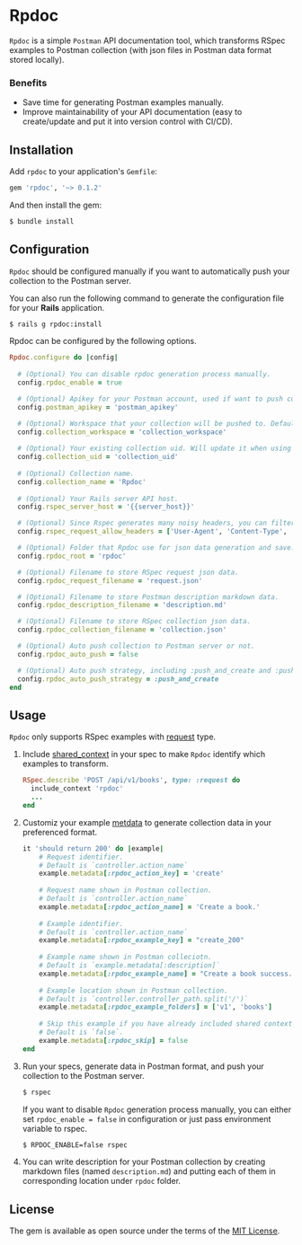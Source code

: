 # Rpdoc

`Rpdoc` is a simple `Postman` API documentation tool, which transforms RSpec examples to Postman collection (with json files in Postman data format stored locally).

### Benefits
- Save time for generating Postman examples manually.
- Improve maintainability of your API documentation (easy to create/update and put it into version control with CI/CD).


## Installation

Add `rpdoc` to your application's `Gemfile`:

```ruby
gem 'rpdoc', '~> 0.1.2'
```

And then install the gem:

```bash
$ bundle install
```

## Configuration

`Rpdoc` should be configured manually if you want to automatically push your collection to the Postman server.

You can also run the following command to generate the configuration file for your **Rails** application.

```bash
$ rails g rpdoc:install
```

Rpdoc can be configured by the following options.

```ruby
Rpdoc.configure do |config|
    
  # (Optional) You can disable rpdoc generation process manually.
  config.rpdoc_enable = true

  # (Optional) Apikey for your Postman account, used if want to push collection to the Postman server.
  config.postman_apikey = 'postman_apikey'

  # (Optional) Workspace that your collection will be pushed to. Default your account's personal workspace. 
  config.collection_workspace = 'collection_workspace'
  
  # (Optional) Your existing collection uid. Will update it when using :push_and_update push strategy.
  config.collection_uid = 'collection_uid'
  
  # (Optional) Collection name.
  config.collection_name = 'Rpdoc'
  
  # (Optional) Your Rails server API host.
  config.rspec_server_host = '{{server_host}}'

  # (Optional) Since Rspec generates many noisy headers, you can filter them.
  config.rspec_request_allow_headers = ['User-Agent', 'Content-Type', 'Authorization']

  # (Optional) Folder that Rpdoc use for json data generation and save.
  config.rpdoc_root = 'rpdoc'

  # (Optional) Filename to store RSpec request json data.
  config.rpdoc_request_filename = 'request.json'

  # (Optional) Filename to store Postman description markdown data.
  config.rpdoc_description_filename = 'description.md'

  # (Optional) Filename to store RSpec collection json data.
  config.rpdoc_collection_filename = 'collection.json'

  # (Optional) Auto push collection to Postman server or not.
  config.rpdoc_auto_push = false

  # (Optional) Auto push strategy, including :push_and_create and :push_and_update
  config.rpdoc_auto_push_strategy = :push_and_create
end
```

## Usage

`Rpdoc` only supports RSpec examples with [request](https://relishapp.com/rspec/rspec-rails/docs/request-specs/request-spec) type.

1. Include [shared_context](https://relishapp.com/rspec/rspec-core/docs/example-groups/shared-context) in your spec to make `Rpdoc` identify which examples to transform.
    ```ruby
    RSpec.describe 'POST /api/v1/books', type: :request do
      include_context 'rpdoc'
      ...
    end
   ```
2. Customiz your example [metdata](https://relishapp.com/rspec/rspec-core/docs/metadata/user-defined-metadata) to generate collection data in your preferenced format.
    ```ruby
    it 'should return 200' do |example|
        # Request identifier.
        # Default is `controller.action_name` 
        example.metadata[:rpdoc_action_key] = 'create'
        
        # Request name shown in Postman collection.
        # Default is `controller.action_name` 
        example.metadata[:rpdoc_action_name] = 'Create a book.'
        
        # Example identifier.
        # Default is `controller.action_name` 
        example.metadata[:rpdoc_example_key] = "create_200"
        
        # Example name shown in Postman colleciotn. 
        # Default is `example.metadata[:description]`
        example.metadata[:rpdoc_example_name] = "Create a book success."
        
        # Example location shown in Postman collection.
        # Default is `controller.controller_path.split('/')`
        example.metadata[:rpdoc_example_folders] = ['v1', 'books']
        
        # Skip this example if you have already included shared context in the spec.
        # Default is `false`.
        example.metadata[:rpdoc_skip] = false
    end
    ```
3. Run your specs, generate data in Postman format, and push your collection to the Postman server.
   ```bash
   $ rspec
   ```

   If you want to disable `Rpdoc` generation process manually, you can either set `rpdoc_enable = false` in configuration or just pass environment variable to rspec.
   ```bash
   $ RPDOC_ENABLE=false rspec
   ```

4. You can write description for your Postman collection by creating markdown files (named `description.md`) and putting each of them in corresponding location under `rpdoc` folder.

## License

The gem is available as open source under the terms of the [MIT License](https://opensource.org/licenses/MIT).
